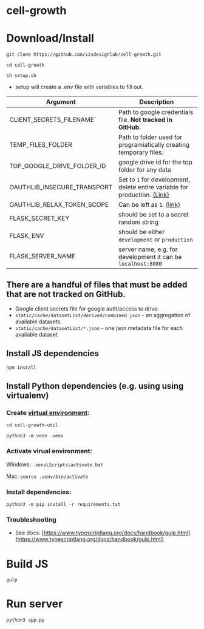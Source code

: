 # cell-growth

# Download/Install
`git clone https://github.com/visdesignlab/cell-growth.git`

`cd cell-growth`

`sh setup.sh`

- setup will create a .env file with variables to fill out.

| Argument        | Description           |
|---|---|
| CLIENT_SECRETS_FILENAME` | Path to google credentials file. **Not tracked in GitHub.** |
| TEMP_FILES_FOLDER| Path to folder used for programiatically creating temporary files.      | 
| TOP_GOOGLE_DRIVE_FOLDER_ID | google drive id for the top folder for any data |
| OAUTHLIB_INSECURE_TRANSPORT | Set to `1` for development, delete entire variable for production. [(Link)](https://flask-dance.readthedocs.io/en/v0.8.0/quickstarts/google.html#index-2) |
| OAUTHLIB_RELAX_TOKEN_SCOPE | Can be left as `1`. [(link)](https://flask-dance.readthedocs.io/en/v0.8.0/quickstarts/google.html#index-3) |
| FLASK_SECRET_KEY | should be set to a secret random string |
| FLASK_ENV | should be either `development` or `production` |
| FLASK_SERVER_NAME | server name, e.g. for development it can be `localhost:8080` |

## There are a handful of files that must be added that are not tracked on GitHub.
- Google client secrets file for google auth/access to drive.
- `static/cache/datasetList/derived/combined.json` - an aggregation of available datasets.
- `static/cache/datasetList/*.json` - one json metadata file for each available dataset

## Install JS dependencies

`npm install`

## Install Python dependencies (e.g. using using virtualenv)

### Create [virtual environment](https://docs.python.org/3/tutorial/venv.html):

`cd cell-growth-util`

`python3 -m venv .venv`

### Activate virual environment:

Windows: `.venv\Scripts\activate.bat`

Mac: `source .venv/bin/activate`

### Install dependencies:

`python3 -m pip install -r requirements.txt`

### Troubleshooting
- See docs: [https://www.typescriptlang.org/docs/handbook/gulp.html](https://www.typescriptlang.org/docs/handbook/gulp.html)

# Build JS 

`gulp`

# Run server

`python3 app.py`
